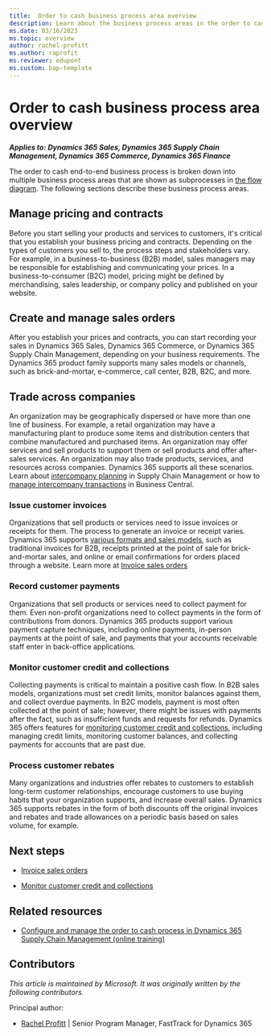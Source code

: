 ```yaml
---
title:  Order to cash business process area overview
description: Learn about the business process areas in the order to cash end-to-end business process flow in Dynamics 365 solutions.
ms.date: 03/16/2023
ms.topic: overview
author: rachel-profitt
ms.author: raprofit
ms.reviewer: edupont
ms.custom: bap-template
---
```


# Order to cash business process area overview

***Applies to: Dynamics 365 Sales, Dynamics 365 Supply Chain Management, Dynamics 365 Commerce, Dynamics 365 Finance***

The order to cash end-to-end business process is broken down into multiple business process areas that are shown as subprocesses in [the flow diagram](order-to-cash-overview.md#order-to-cash-business-process-flow). The following sections describe these business process areas.

## Manage pricing and contracts

Before you start selling your products and services to customers, it's critical that you establish your business pricing and contracts. Depending on the types of customers you sell to, the process steps and stakeholders vary. For example, in a business-to-business (B2B) model, sales managers may be responsible for establishing and communicating your prices. In a business-to-consumer (B2C) model, pricing might be defined by merchandising, sales leadership, or company policy and published on your website. <!-- TODO ADD LINK Learn more at [Manage pricing and contracts](../placeholder.md).-->

## Create and manage sales orders

After you establish your prices and contracts, you can start recording your sales in Dynamics 365 Sales, Dynamics 365 Commerce, or Dynamics 365 Supply Chain Management, depending on your business requirements. The Dynamics 365 product family supports many sales models or channels, such as brick-and-mortar, e-commerce, call center, B2B, B2C, and more. <!--Learn more at TODO ADD LINK [Create and manage sales orders](../placeholder.md).-->

## Trade across companies

An organization may be geographically dispersed or have more than one line of business. For example, a retail organization may have a manufacturing plant to produce some items and distribution centers that combine manufactured and purchased items. An organization may offer services and sell products to support them or sell products and offer after-sales services. An organization may also trade products, services, and resources across companies. Dynamics 365 supports all these scenarios. Learn about [intercompany planning](/dynamics365/supply-chain/master-planning/planning-optimization/intercompany-planning) in Supply Chain Management or how to [manage intercompany transactions](/dynamics365/business-central/intercompany-manage) in Business Central. <!--[Trade across companies](../placeholder.md)-->

### Issue customer invoices

Organizations that sell products or services need to issue invoices or receipts for them. The process to generate an invoice or receipt varies. Dynamics 365 supports [various formats and sales models](order-to-cash-invoice-sales-orders-overview.md), such as traditional invoices for B2B, receipts printed at the point of sale for brick-and-mortar sales, and online or email confirmations for orders placed through a website. Learn more at [Invoice sales orders](order-to-cash-invoice-sales-orders-overview.md) <!--[Issue customer invoices](../placeholder.md).-->

### Record customer payments

Organizations that sell products or services need to collect payment for them. Even non-profit organizations need to collect payments in the form of contributions from donors. Dynamics 365 products support various payment capture techniques, including online payments, in-person payments at the point of sale, and payments that your accounts receivable staff enter in back-office applications. <!--TODO ADD LINK Learn more at [Record customer payments](../placeholder.md).-->

### Monitor customer credit and collections

Collecting payments is critical to maintain a positive cash flow. In B2B sales models, organizations must set credit limits, monitor balances against them, and collect overdue payments. In B2C models, payment is most often collected at the point of sale; however, there might be issues with payments after the fact, such as insufficient funds and requests for refunds. Dynamics 365 offers features for [monitoring customer credit and collections](order-to-cash-monitor-customer-credit-collections-overview.md), including managing credit limits, monitoring customer balances, and collecting payments for accounts that are past due.

### Process customer rebates

Many organizations and industries offer rebates to customers to establish long-term customer relationships, encourage customers to use buying habits that your organization supports, and increase overall sales. Dynamics 365 supports rebates in the form of both discounts off the original invoices and rebates and trade allowances on a periodic basis based on sales volume, for example. <!--Learn more at TODO ADD LINK[Process customer rebates](../placeholder.md).-->

## Next steps

<!--TODO ADD LINKS
- [Manage pricing and contracts](../placeholder.md)

- [Create and manage sales orders](../placeholder.md)

- [Trade across companies](../placeholder.md)

- [Issue customer invoices](../placeholder.md)

- [Record customer payments](../placeholder.md)-->
- [Invoice sales orders](order-to-cash-invoice-sales-orders-overview.md)

- [Monitor customer credit and collections](order-to-cash-monitor-customer-credit-collections-overview.md)
<!--
- [Process customer rebates](../placeholder.md)-->

## Related resources

- [Configure and manage the order to cash process in Dynamics 365 Supply Chain Management (online training)](/training/modules/configure-manage-order-cash-dyn365-supply-chain-mgmt/)

## Contributors

*This article is maintained by Microsoft. It was originally written by the following contributors.*

Principal author:

- [Rachel Profitt](https://www.linkedin.com/in/rachelprofitt/) | Senior Program Manager, FastTrack for Dynamics 365  

<!--## Tags
*Products:* Dynamics 365 Commerce, Dynamics 365 Customer Insights, Dynamics 365 Customer Service, Dynamics 365 Finance, Dynamics 365 Fraud Protection, Dynamics 365 Intelligent Order Management, Dynamics 365 Marketing, Dynamics 365 Project Operations, Dynamics 365 Sales, Dynamics 365 Supply Chain Management-->
